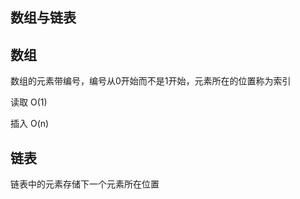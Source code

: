 ## 数组与链表

## 数组

数组的元素带编号，编号从0开始而不是1开始，元素所在的位置称为索引

读取 O\(1\)

插入 O\(n\)

## 链表

链表中的元素存储下一个元素所在位置

